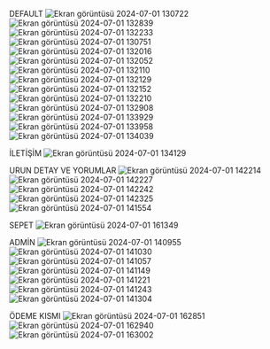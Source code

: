 DEFAULT
![Ekran görüntüsü 2024-07-01 130722](https://github.com/zehrakbulut/ECommerce/assets/103004228/6bb7a84e-8e46-4f00-a811-9b3d48d13961)
![Ekran görüntüsü 2024-07-01 132839](https://github.com/zehrakbulut/ECommerce/assets/103004228/783a7640-377d-4aeb-9526-c7ca55456332)
![Ekran görüntüsü 2024-07-01 132233](https://github.com/zehrakbulut/ECommerce/assets/103004228/9e306f0e-dbd1-404c-bd89-dfc4f89f43b7)
![Ekran görüntüsü 2024-07-01 130751](https://github.com/zehrakbulut/ECommerce/assets/103004228/903736c1-eb03-4fa2-bc2b-ebe59614fca2)
![Ekran görüntüsü 2024-07-01 132016](https://github.com/zehrakbulut/ECommerce/assets/103004228/e24ebac0-6070-45c5-8cf5-9c4a7dfc7e3f)
![Ekran görüntüsü 2024-07-01 132052](https://github.com/zehrakbulut/ECommerce/assets/103004228/8546eeff-4ced-4083-b616-1ab376edfcbb)
![Ekran görüntüsü 2024-07-01 132110](https://github.com/zehrakbulut/ECommerce/assets/103004228/334acaf6-d9bc-4152-a204-6f3020bbe35f)
![Ekran görüntüsü 2024-07-01 132129](https://github.com/zehrakbulut/ECommerce/assets/103004228/0b05e95c-50b8-40b2-a627-cbac0efcd0c8)
![Ekran görüntüsü 2024-07-01 132152](https://github.com/zehrakbulut/ECommerce/assets/103004228/a5062d2b-5e62-4ad8-9ae3-a1b86b8c2b41)
![Ekran görüntüsü 2024-07-01 132210](https://github.com/zehrakbulut/ECommerce/assets/103004228/5b79071f-5fba-47fc-ade8-e71853983d30)
![Ekran görüntüsü 2024-07-01 132908](https://github.com/zehrakbulut/ECommerce/assets/103004228/a0eedd24-2434-44e1-a1c6-9b63d8e7d390)
![Ekran görüntüsü 2024-07-01 133929](https://github.com/zehrakbulut/ECommerce/assets/103004228/8f4f6987-a2dd-4386-b208-9469c91e09aa)
![Ekran görüntüsü 2024-07-01 133958](https://github.com/zehrakbulut/ECommerce/assets/103004228/c009f81d-cb0e-4ac7-8487-c66d978e100d)
![Ekran görüntüsü 2024-07-01 134039](https://github.com/zehrakbulut/ECommerce/assets/103004228/d08318a8-f3cb-4add-a4f8-491b05e5c843)

İLETİŞİM
![Ekran görüntüsü 2024-07-01 134129](https://github.com/zehrakbulut/ECommerce/assets/103004228/46f13375-54cf-4bf7-a3fc-97dc3c341911)



URUN DETAY VE YORUMLAR
![Ekran görüntüsü 2024-07-01 142214](https://github.com/zehrakbulut/ECommerce/assets/103004228/333e1a5f-9c18-4b4b-8aaf-f8778cacc6f0)
![Ekran görüntüsü 2024-07-01 142227](https://github.com/zehrakbulut/ECommerce/assets/103004228/8c559ecb-ae5a-4dd8-b70e-b3596ef960c8)
![Ekran görüntüsü 2024-07-01 142242](https://github.com/zehrakbulut/ECommerce/assets/103004228/75c093e4-84f5-4c4a-94f6-65b1a2afe2c1)
![Ekran görüntüsü 2024-07-01 142325](https://github.com/zehrakbulut/ECommerce/assets/103004228/8b7b7f89-d520-4053-82df-12c3d82dfbf9)
![Ekran görüntüsü 2024-07-01 141554](https://github.com/zehrakbulut/ECommerce/assets/103004228/bdbea3c2-79f9-4315-aada-0e4c61e21ace)


SEPET
![Ekran görüntüsü 2024-07-01 161349](https://github.com/zehrakbulut/ECommerce/assets/103004228/53803e0d-867a-40f7-92cf-9dff3b3f137a)



ADMİN
![Ekran görüntüsü 2024-07-01 140955](https://github.com/zehrakbulut/ECommerce/assets/103004228/39e3291d-9090-4c00-86bf-5ac770331e2d)
![Ekran görüntüsü 2024-07-01 141030](https://github.com/zehrakbulut/ECommerce/assets/103004228/c06a795b-5e56-42d9-8578-9cbc831b40ac)
![Ekran görüntüsü 2024-07-01 141057](https://github.com/zehrakbulut/ECommerce/assets/103004228/35097b96-28e0-4d3d-932a-160adb343718)
![Ekran görüntüsü 2024-07-01 141149](https://github.com/zehrakbulut/ECommerce/assets/103004228/35bb572b-91cc-45ad-b6c7-7968889cba97)
![Ekran görüntüsü 2024-07-01 141221](https://github.com/zehrakbulut/ECommerce/assets/103004228/04a386b4-0f4d-4c7f-a62c-cfabadce81c0)
![Ekran görüntüsü 2024-07-01 141243](https://github.com/zehrakbulut/ECommerce/assets/103004228/baf5a1ba-3a61-4a48-8899-387120bbbc0e)
![Ekran görüntüsü 2024-07-01 141304](https://github.com/zehrakbulut/ECommerce/assets/103004228/a8fb1b40-8a0a-4c57-aff7-355b245479bd)

ÖDEME KISMI
![Ekran görüntüsü 2024-07-01 162851](https://github.com/zehrakbulut/ECommerce/assets/103004228/ced5073a-7b44-4060-820c-f1f260b3fb7f)
![Ekran görüntüsü 2024-07-01 162940](https://github.com/zehrakbulut/ECommerce/assets/103004228/dfc73a82-0b10-4633-a3b8-63f2be0e718e)
![Ekran görüntüsü 2024-07-01 163002](https://github.com/zehrakbulut/ECommerce/assets/103004228/1208771d-c079-480b-8bb6-db8b7bbadae4)
